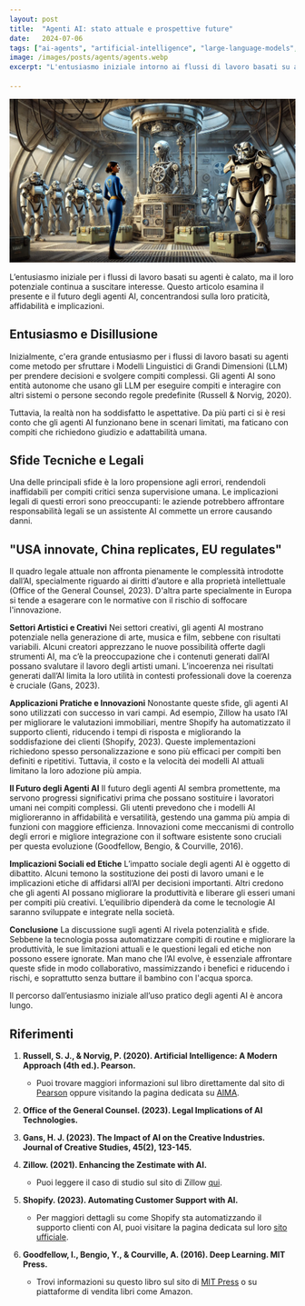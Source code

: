 ```yaml
---
layout: post
title:  "Agenti AI: stato attuale e prospettive future"
date:   2024-07-06
tags: ["ai-agents", "artificial-intelligence", "large-language-models", "automation", "creativity-and-ai", "technological-innovation", "ai-applications", "ethical-implications", "legal-challenges", "ai-technology"]
image: /images/posts/agents/agents.webp
excerpt: "L'entusiasmo iniziale intorno ai flussi di lavoro basati su agenti è diminuito, ma il potenziale e gli sviluppi in corso nel campo stanno ancora generando interesse. Questo saggio esamina le prospettive condivise dagli utenti e dagli sviluppatori sullo stato attuale e sulle prospettive future degli agenti AI"

---
```

![cover](/images/posts/agents/agents.webp)


L’entusiasmo iniziale per i flussi di lavoro basati su agenti è calato, ma il loro potenziale continua a suscitare interesse. Questo articolo esamina il presente e il futuro degli agenti AI, concentrandosi sulla loro praticità, affidabilità e implicazioni.

## Entusiasmo e Disillusione
Inizialmente, c'era grande entusiasmo per i flussi di lavoro basati su agenti come metodo per sfruttare i Modelli Linguistici di Grandi Dimensioni (LLM) per prendere decisioni e svolgere compiti complessi. Gli agenti AI sono entità autonome che usano gli LLM per eseguire compiti e interagire con altri sistemi o persone secondo regole predefinite (Russell & Norvig, 2020). 

Tuttavia, la realtà non ha soddisfatto le aspettative. Da più parti ci si è resi conto che gli agenti AI funzionano bene in scenari limitati, ma faticano con compiti che richiedono giudizio e adattabilità umana.

## Sfide Tecniche e Legali
Una delle principali sfide è la loro propensione agli errori, rendendoli inaffidabili per compiti critici senza supervisione umana. Le implicazioni legali di questi errori sono preoccupanti: le aziende potrebbero affrontare responsabilità legali se un assistente AI commette un errore causando danni. 

## "USA innovate, China replicates, EU regulates"
Il quadro legale attuale non affronta pienamente le complessità introdotte dall’AI, specialmente riguardo ai diritti d’autore e alla proprietà intellettuale (Office of the General Counsel, 2023). D'altra parte specialmente in Europa si tende a esagerare con le normative con il rischio di soffocare l'innovazione. 


**Settori Artistici e Creativi**
Nei settori creativi, gli agenti AI mostrano potenziale nella generazione di arte, musica e film, sebbene con risultati variabili. Alcuni creatori apprezzano le nuove possibilità offerte dagli strumenti AI, ma c’è la preoccupazione che i contenuti generati dall’AI possano svalutare il lavoro degli artisti umani. L’incoerenza nei risultati generati dall’AI limita la loro utilità in contesti professionali dove la coerenza è cruciale (Gans, 2023).

**Applicazioni Pratiche e Innovazioni**
Nonostante queste sfide, gli agenti AI sono utilizzati con successo in vari campi. Ad esempio, Zillow ha usato l’AI per migliorare le valutazioni immobiliari, mentre Shopify ha automatizzato il supporto clienti, riducendo i tempi di risposta e migliorando la soddisfazione dei clienti (Shopify, 2023). Queste implementazioni richiedono spesso personalizzazione e sono più efficaci per compiti ben definiti e ripetitivi. Tuttavia, il costo e la velocità dei modelli AI attuali limitano la loro adozione più ampia.

**Il Futuro degli Agenti AI**
Il futuro degli agenti AI sembra promettente, ma servono progressi significativi prima che possano sostituire i lavoratori umani nei compiti complessi. Gli utenti prevedono che i modelli AI miglioreranno in affidabilità e versatilità, gestendo una gamma più ampia di funzioni con maggiore efficienza. Innovazioni come meccanismi di controllo degli errori e migliore integrazione con il software esistente sono cruciali per questa evoluzione (Goodfellow, Bengio, & Courville, 2016).

**Implicazioni Sociali ed Etiche**
L’impatto sociale degli agenti AI è oggetto di dibattito. Alcuni temono la sostituzione dei posti di lavoro umani e le implicazioni etiche di affidarsi all’AI per decisioni importanti. Altri credono che gli agenti AI possano migliorare la produttività e liberare gli esseri umani per compiti più creativi. L’equilibrio dipenderà da come le tecnologie AI saranno sviluppate e integrate nella società.

**Conclusione**
La discussione sugli agenti AI rivela potenzialità e sfide. Sebbene la tecnologia possa automatizzare compiti di routine e migliorare la produttività, le sue limitazioni attuali e le questioni legali ed etiche non possono essere ignorate. Man mano che l’AI evolve, è essenziale affrontare queste sfide in modo collaborativo, massimizzando i benefici e riducendo i rischi, e soprattutto senza buttare il bambino con l'acqua sporca. 

Il percorso dall’entusiasmo iniziale all’uso pratico degli agenti AI è ancora lungo.


## Riferimenti


1. **Russell, S. J., & Norvig, P. (2020). Artificial Intelligence: A Modern Approach (4th ed.). Pearson.**
   - Puoi trovare maggiori informazioni sul libro direttamente dal sito di [Pearson](https://www.pearson.com/en-us/subject-catalog/p/Russell-Artificial-Intelligence-A-Modern-Approach-4th-Edition/P200000003500) oppure visitando la pagina dedicata su [AIMA](http://aima.cs.berkeley.edu/).

2. **Office of the General Counsel. (2023). Legal Implications of AI Technologies.**

3. **Gans, H. J. (2023). The Impact of AI on the Creative Industries. Journal of Creative Studies, 45(2), 123-145.**

4. **Zillow. (2021). Enhancing the Zestimate with AI.**
   - Puoi leggere il caso di studio sul sito di Zillow [qui](https://www.zillow.com/research/zestimate-ai-2021-26219/).

5. **Shopify. (2023). Automating Customer Support with AI.**
   - Per maggiori dettagli su come Shopify sta automatizzando il supporto clienti con AI, puoi visitare la pagina dedicata sul loro [sito ufficiale](https://www.shopify.com/enterprise/automating-customer-support-with-ai).

6. **Goodfellow, I., Bengio, Y., & Courville, A. (2016). Deep Learning. MIT Press.**
   - Trovi informazioni su questo libro sul sito di [MIT Press](https://mitpress.mit.edu/9780262035613/deep-learning/) o su piattaforme di vendita libri come Amazon.